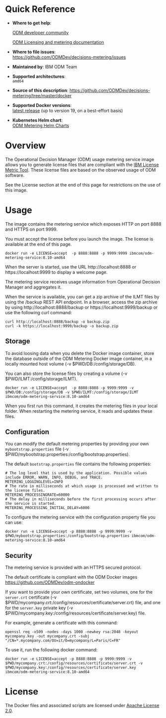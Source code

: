 

# Quick Reference

-	**Where to get help**:
	
    [ODM developer community](https://developer.ibm.com/odm/)
    
    [ODM Licensing and metering documentation](https://www.ibm.com/docs/en/odm/8.10?topic=kubernetes-licensing-metering)

-	**Where to file issues**:  
  https://github.com/ODMDev/decisions-metering/issues

-	**Maintained by**:  IBM ODM Team

-	**Supported architectures**:  
 `amd64`
-	**Source of this description**:
        https://github.com/ODMDev/decisions-metering/tree/master/docker

-	**Supported Docker versions**:  
	[latest release](https://github.com/docker/docker-ce/releases/latest) (up to version 19, on a best-effort basis)


-	**Kubernetes Helm chart**:  
	[ODM Metering Helm Charts](https://github.com/ODMDev/decisions-metering/blob/master/charts/ibm-odm-metering/README.md) 
	
# Overview

The Operational Decision Manager (ODM) usage metering service image allows you to generate license files that are compliant with the [IBM License Metric Tool](https://www.ibm.com/support/knowledgecenter/SS8JFY_9.2.0/com.ibm.lmt.doc/welcome/LMT_welcome.html). These license files are based on the observed usage of ODM software.

See the License section at the end of this page for restrictions on the use of this image. 

# Usage

The image contains the metering service which exposes HTTP on port 8888 and HTTPS on port 9999.

You must accept the license before you launch the image. The license is available at the end of this page.

```console
docker run -e LICENSE=accept  -p 8888:8888 -p 9999:9999 ibmcom/odm-metering-service:8.10-amd64
```

When the server is started, use the URL http://localhost:8888 or https://localhost:9999 to display a welcome page.

The metering service receives usage information from Operational Decision Manager and aggregates it.

When the service is available, you can get a zip archive of the ILMT files by using the /backup REST API endpoint. 
In a browser, access the zip archive by using http://localhost:8888/backup or https://localhost:9999/backup
or use the following curl command:

```console
curl http://localhost:8888/backup -o backup.zip
curl -k https://localhost:9999/backup -o backup.zip
```

## Storage

To avoid loosing data when you delete the Docker image container, store the database outside of the ODM Metering Docker image container, in a locally mounted host volume (-v $PWD/DB:/config/storage/DB).

You can also store the license files by creating a volume (-v $PWD/ILMT:/config/storage/ILMT).

```console
docker run -e LICENSE=accept  -p 8888:8888 -p 9999:9999 -v $PWD/DB:/config/storage/DB -v $PWD/ILMT:/config/storage/ILMT ibmcom/odm-metering-service:8.10-amd64
```

When you first run this command, it creates the metering files in your local folder. When restarting the metering service, it reads and updates these files.

## Configuration

 You can modify the default metering properties by providing your own `mybootstrap.properties` file (-v $PWD/mybootstrap.properties:/config/bootstrap.properties). 
 
 The default `bootstrap.properties` file contains the following properties:

```console
# The log level that is used by the application. Possible values include ERROR, WARN, INFO, DEBUG, and TRACE.
METERING_LOGGINGLEVEL=INFO
# The rate in milliseconds at which usage is processed and written to the license files.
METERING_PROCESSINGRATE=60000
# The delay in milliseconds before the first processing occurs after the service is started.
METERING_PROCESSING_INITIAL_DELAY=6000
```

To configure the metering service with the configuration property file you can use:
 ```console
docker run -e LICENSE=accept -p 8888:8888 -p 9999:9999 -v $PWD/mybootstrap.properties:/config/bootstrap.properties ibmcom/odm-metering-service:8.10-amd64
```

## Security

The metering service is provided with an HTTPS secured protocol.

The default certificate is compliant with the ODM Docker images https://github.com/ODMDev/odm-ondocker

If you want to provide your own certificate, set two volumes, one for the `server.crt` certificate (-v $PWD/mycompany.crt:/config/resources/certificate/server.crt) file, and one for the  `server.key` private key  (-v $PWD/mycompany.key:/config/resources/certificate/server.key) file.

For example, generate a certificate with this command:

 ```console
openssl req -x509 -nodes -days 1000 -newkey rsa:2048 -keyout mycompany.key -out mycompany.crt -subj "/CN=*.mycompany.com/OU=it/O=mycompany/L=Paris/C=FR"
```

To use it, run the following docker command:

 ```console
docker run -e LICENSE=accept -p 8888:8888 -p 9999:9999 -v $PWD/mycompany.crt:/config/resources/certificate/server.crt -v $PWD/mycompany.key:/config/resources/certificate/server.key ibmcom/odm-metering-service:8.10-amd64
```

  # License

  The Docker files and associated scripts are licensed under [Apache License 2.0](http://www.apache.org/licenses/LICENSE-2.0.html).

